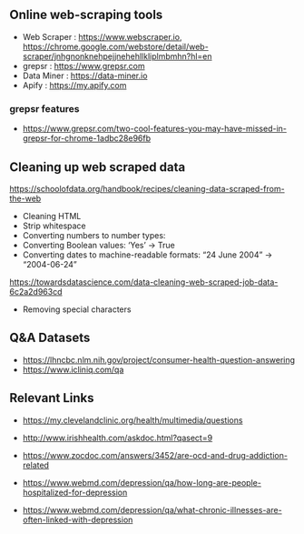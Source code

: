 ## Online web-scraping tools

- Web Scraper : https://www.webscraper.io, https://chrome.google.com/webstore/detail/web-scraper/jnhgnonknehpejjnehehllkliplmbmhn?hl=en
- grepsr : https://www.grepsr.com
- Data Miner : https://data-miner.io
- Apify : https://my.apify.com

### grepsr features

- https://www.grepsr.com/two-cool-features-you-may-have-missed-in-grepsr-for-chrome-1adbc28e96fb

## Cleaning up web scraped data

https://schoolofdata.org/handbook/recipes/cleaning-data-scraped-from-the-web

- Cleaning HTML
- Strip whitespace
- Converting numbers to number types:
- Converting Boolean values: ‘Yes’ -> True
- Converting dates to machine-readable formats: “24 June 2004” -> “2004-06-24”

https://towardsdatascience.com/data-cleaning-web-scraped-job-data-6c2a2d963cd

- Removing special characters

## Q&A Datasets

- https://lhncbc.nlm.nih.gov/project/consumer-health-question-answering
- https://www.icliniq.com/qa

## Relevant Links

- https://my.clevelandclinic.org/health/multimedia/questions
- http://www.irishhealth.com/askdoc.html?qasect=9
- https://www.zocdoc.com/answers/3452/are-ocd-and-drug-addiction-related

- https://www.webmd.com/depression/qa/how-long-are-people-hospitalized-for-depression
- https://www.webmd.com/depression/qa/what-chronic-illnesses-are-often-linked-with-depression
